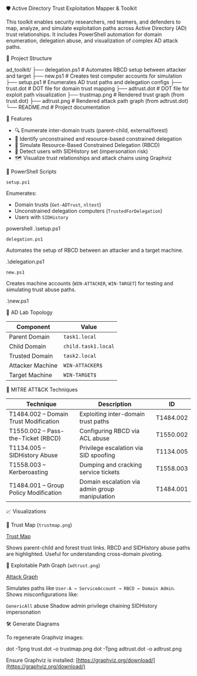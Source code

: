 🛡️ Active Directory Trust Exploitation Mapper & Toolkit

This toolkit enables security researchers, red teamers, and defenders to map, analyze, and simulate exploitation paths across Active Directory (AD) trust relationships. It includes PowerShell automation for domain enumeration, delegation abuse, and visualization of complex AD attack paths.


📂 Project Structure


ad\_toolkit/
├── delegation.ps1       # Automates RBCD setup between attacker and target
├── new\.ps1              # Creates test computer accounts for simulation
├── setup.ps1            # Enumerates AD trust paths and delegation configs
├── trust.dot            # DOT file for domain trust mapping
├── adtrust.dot          # DOT file for exploit path visualization
├── trustmap.png         # Rendered trust graph (from trust.dot)
├── adtrust.png          # Rendered attack path graph (from adtrust.dot)
└── README.md            # Project documentation





🎯 Features

- 🔍 Enumerate inter-domain trusts (parent-child, external/forest)
- 🧠 Identify unconstrained and resource-based constrained delegation
- 🧪 Simulate Resource-Based Constrained Delegation (RBCD)
- 👥 Detect users with SIDHistory set (impersonation risk)
- 🗺️ Visualize trust relationships and attack chains using Graphviz



🧰 PowerShell Scripts

`setup.ps1`

Enumerates:
- Domain trusts (`Get-ADTrust`, `nltest`)
- Unconstrained delegation computers (`TrustedForDelegation`)
- Users with `SIDHistory`

powershell
.\setup.ps1




`delegation.ps1`

Automates the setup of RBCD between an attacker and a target machine.


.\delegation.ps1


`new.ps1`

Creates machine accounts (`WIN-ATTACKER`, `WIN-TARGET`) for testing and simulating trust abuse paths.

.\new.ps1




🧭 AD Lab Topology

| Component        | Value               |
| ---------------- | ------------------- |
| Parent Domain    | `task1.local`       |
| Child Domain     | `child.task1.local` |
| Trusted Domain   | `task2.local`       |
| Attacker Machine | `WIN-ATTACKER$`     |
| Target Machine   | `WIN-TARGET$`       |



🔐 MITRE ATT\&CK Techniques

| Technique                             | Description                                    | ID        |
| ------------------------------------- | ---------------------------------------------- | --------- |
| T1484.002 – Domain Trust Modification | Exploiting inter-domain trust paths            | T1484.002 |
| T1550.002 – Pass-the-Ticket (RBCD)    | Configuring RBCD via ACL abuse                 | T1550.002 |
| T1134.005 – SIDHistory Abuse          | Privilege escalation via SID spoofing          | T1134.005 |
| T1558.003 – Kerberoasting             | Dumping and cracking service tickets           | T1558.003 |
| T1484.001 – Group Policy Modification | Domain escalation via admin group manipulation | T1484.001 |



📈 Visualizations

🔗 Trust Map (`trustmap.png`)

[Trust Map](trustmap.png)

 Shows parent-child and forest trust links.
 RBCD and SIDHistory abuse paths are highlighted.
 Useful for understanding cross-domain pivoting.



🚩 Exploitable Path Graph (`adtrust.png`)

[Attack Graph](adtrust.png)

 Simulates paths like `User-A → ServiceAccount → RBCD → Domain Admin`.
 Shows misconfigurations like:

   `GenericAll` abuse
   Shadow admin privilege chaining
   SIDHistory impersonation



🛠️ Generate Diagrams

To regenerate Graphviz images:


dot -Tpng trust.dot -o trustmap.png
dot -Tpng adtrust.dot -o adtrust.png


Ensure Graphviz is installed: [https://graphviz.org/download/](https://graphviz.org/download/)



